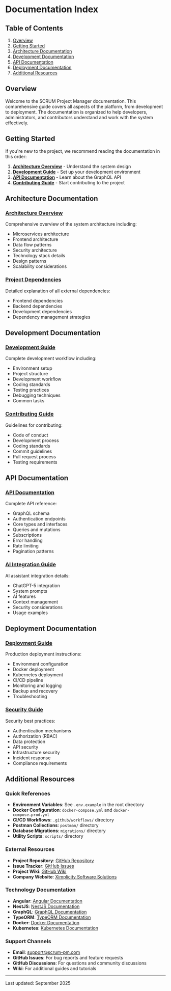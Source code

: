 # Documentation Index

## Table of Contents

1. [Overview](#overview)
2. [Getting Started](#getting-started)
3. [Architecture Documentation](#architecture-documentation)
4. [Development Documentation](#development-documentation)
5. [API Documentation](#api-documentation)
6. [Deployment Documentation](#deployment-documentation)
7. [Additional Resources](#additional-resources)

## Overview

Welcome to the SCRUM Project Manager documentation. This comprehensive guide covers all aspects of the platform, from development to deployment. The documentation is organized to help developers, administrators, and contributors understand and work with the system effectively.

## Getting Started

If you're new to the project, we recommend reading the documentation in this order:

1. **[Architecture Overview](./ARCHITECTURE.md)** - Understand the system design
2. **[Development Guide](./DEVELOPMENT.md)** - Set up your development environment
3. **[API Documentation](./API.md)** - Learn about the GraphQL API
4. **[Contributing Guide](./CONTRIBUTING.md)** - Start contributing to the project

## Architecture Documentation

### [Architecture Overview](./ARCHITECTURE.md)

Comprehensive overview of the system architecture including:
- Microservices architecture
- Frontend architecture
- Data flow patterns
- Security architecture
- Technology stack details
- Design patterns
- Scalability considerations

### [Project Dependencies](./PROJECT_DEPENDENCIES.md)

Detailed explanation of all external dependencies:
- Frontend dependencies
- Backend dependencies
- Development dependencies
- Dependency management strategies

## Development Documentation

### [Development Guide](./DEVELOPMENT.md)

Complete development workflow including:
- Environment setup
- Project structure
- Development workflow
- Coding standards
- Testing practices
- Debugging techniques
- Common tasks

### [Contributing Guide](./CONTRIBUTING.md)

Guidelines for contributing:
- Code of conduct
- Development process
- Coding standards
- Commit guidelines
- Pull request process
- Testing requirements

## API Documentation

### [API Documentation](./API.md)

Complete API reference:
- GraphQL schema
- Authentication endpoints
- Core types and interfaces
- Queries and mutations
- Subscriptions
- Error handling
- Rate limiting
- Pagination patterns

### [AI Integration Guide](./AI_INTEGRATION.md)

AI assistant integration details:
- ChatGPT-5 integration
- System prompts
- AI features
- Context management
- Security considerations
- Usage examples

## Deployment Documentation

### [Deployment Guide](./DEPLOYMENT.md)

Production deployment instructions:
- Environment configuration
- Docker deployment
- Kubernetes deployment
- CI/CD pipeline
- Monitoring and logging
- Backup and recovery
- Troubleshooting

### [Security Guide](./SECURITY.md)

Security best practices:
- Authentication mechanisms
- Authorization (RBAC)
- Data protection
- API security
- Infrastructure security
- Incident response
- Compliance requirements

## Additional Resources

### Quick References

- **Environment Variables**: See `.env.example` in the root directory
- **Docker Configuration**: `docker-compose.yml` and `docker-compose.prod.yml`
- **CI/CD Workflows**: `.github/workflows/` directory
- **Postman Collections**: `postman/` directory
- **Database Migrations**: `migrations/` directory
- **Utility Scripts**: `scripts/` directory

### External Resources

- **Project Repository**: [GitHub Repository](https://github.com/Yoshikemolo/scrum-project-manager)
- **Issue Tracker**: [GitHub Issues](https://github.com/Yoshikemolo/scrum-project-manager/issues)
- **Project Wiki**: [GitHub Wiki](https://github.com/Yoshikemolo/scrum-project-manager/wiki)
- **Company Website**: [Ximplicity Software Solutions](https://ximplicity.com)

### Technology Documentation

- **Angular**: [Angular Documentation](https://angular.io/docs)
- **NestJS**: [NestJS Documentation](https://docs.nestjs.com)
- **GraphQL**: [GraphQL Documentation](https://graphql.org/learn)
- **TypeORM**: [TypeORM Documentation](https://typeorm.io)
- **Docker**: [Docker Documentation](https://docs.docker.com)
- **Kubernetes**: [Kubernetes Documentation](https://kubernetes.io/docs)

### Support Channels

- **Email**: support@scrum-pm.com
- **GitHub Issues**: For bug reports and feature requests
- **GitHub Discussions**: For questions and community discussions
- **Wiki**: For additional guides and tutorials

---

Last updated: September 2025
